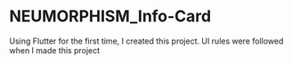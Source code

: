 # NEUMORPHISM_Info-Card
Using Flutter for the first time, I created this project. UI rules were followed when I made this project
